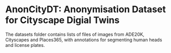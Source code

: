 # AnonCityDT: Anonymisation Dataset for Cityscape Digial Twins
The datasets folder contains lists of files of images from ADE20K, Cityscapes and Places365, with annotations for segmenting human heads and license plates.
